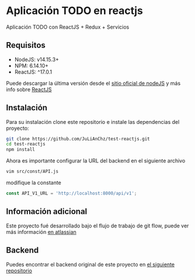 # Aplicación TODO en reactjs

Aplicación TODO con ReactJS + Redux + Servicios

## Requisitos

* NodeJS: v14.15.3+
* NPM: 6.14.10+
* ReactJS: ^17.0.1

Puede descargar la última versión desde el [sitio oficial de nodeJS](https://nodejs.org/es/) y más info sobre [ReactJS](https://es.reactjs.org/)

## Instalación
Para su instalación clone este repositorio e instale las dependencias del proyecto:
```bash
git clone https://github.com/JuLiAnChz/test-reactjs.git
cd test-reactjs
npm install
```

Ahora es importante configurar la URL del backend en el siguiente archivo
```bash
vim src/const/API.js
```

modifique la constante
```javascript
const API_V1_URL = 'http://localhost:8000/api/v1';
```

## Información adicional
Este proyecto fué desarrollado bajo el flujo de trabajo de git flow, puede ver más información [en atlassian](https://www.atlassian.com/es/git/tutorials/comparing-workflows/gitflow-workflow#:~:text=El%20flujo%20de%20trabajo%20de,de%20la%20publicaci%C3%B3n%20del%20proyecto.)

## Backend
Puedes encontrar el backend original de este proyecto en [el siguiente repositorio](https://github.com/JuLiAnChz/test-laravel-api)